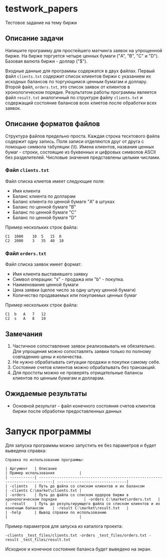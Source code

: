 # testwork_papers
Тестовое задание на тему биржи

## Описание задачи

Напишите программу для простейшего матчинга заявок на упрощенной бирже. На бирже торгуется четыре ценных бумаги ("A", "B", "C" и "D"). Базовая валюта биржи - доллар ("$"). 

Входные данные для программы содержатся в двух файлах. Первый файл `clients.txt` содержит список клиентов биржи с указанием их исходных балансов по торгующимся ценным бумагам и доллару.
Второй файл, `orders.txt`, это список заявок от клиентов в хронологическом порядке. 
Результатом работы программы является файл `result.txt` аналогичный по структуре файлу `clients.txt` и содержащий состояние балансов всех клиетов после обработки всех заявок.

## Описание форматов файлов

Структура файлов предельно проста. Каждая строка тесктового файла содержит одну запись. Поля записи отделяются друг от друга с помощью символа табуляции (\t). 
Имена клиентов, названия ценных бумаг - строки, состоящие из буквенных и цифровых символов ASCII без разделителей. Числовые значения представлены целыми числами. 

### Файл `clients.txt`

Файл списка клиетов имеет следующие поля:
 * Имя клиента
 * Баланс клиента по долларам 
 * Баланс клиента по ценной бумаге "A" в штуках
 * Баланс по ценной бумаге "B"
 * Баланс по ценной бумаге "C"
 * Баланс по ценной бумаге "D"

Пример нескольких строк файла:

```
C1  1000    10  5   15  0 
C2  2000    3   35  40  10
```

### Файл `orders.txt`

Файл списка заявок имеет формат:

 * Имя клиента выставившего заявку
 * Символ операции: "s" - продажа или "b" - покупка.
 * Наименование ценной бумаги
 * Цена заявки (целое число за одну штуку ценной бумаги)
 * Количество продаваемых или покупаемых ценных бумаг
 
Пример нескольких строк файла:

```
C1  b   A   7   12
C2  s   A   8   10
```

## Замечания

 1. Частичное сопоставление заявок реализовывать не обязательно. Для упрощения можно сопоставлять заявки только по полному совпадению цены и количества.
 2. Не нужно обрабатывать ситуации продажи и покупки самому себе.
 3. Состояние счетов клиентов можно обрабатывать без транзакций.
 4. Для простоты можно не проверять отрицательные балансы клиентов по ценным бумагам и долларам.

## Ожидаемые результаты

 * Основной результат - файл конечного состояния счетов клиентов биржи после обработки предоставленных данных


# Запуск программы

Для запуска программы можно запустить ее без параметров и будет выведена справка:

```
Справка по использованию программы:

| Аргумент   | Описание                                                                    | Пример использования           |
| -----------| ----------------------------------------------------------------------------| -------------------------------|
| -clients   | Путь до файла со списком клиентов и их балансом                             | -clients C:\market\clients.txt |
| -orders    | Путь до файла со списком ордеров биржи в хронологическом порядке            | -orders C:\market\orders.txt   |
| -result    | Путь до результирующего файла со списком клиентов и их конечным балансом    | -result C:\market\result.txt   |
| -help      | Вывод справки по использованию                                              |                                |
```

Пример параметров для запуска из каталога проекта:

```
-clients _test_files/clients.txt -orders _test_files/orders.txt -result _test_files/result.txt
``` 
 
 Исходное и конечное состояние баланса будет выведено на экран.